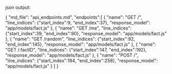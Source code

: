 

json output:

{
    "md_file": "api_endpoints.md",
    "endpoints":[
        {
            "name": "GET /",
            "line_indices": {"start_index":9, "end_index":37}, 
            "response_model": "app/models/fact.js"
        },
        {
            "name": "GET /me",
            "line_indices": {"start_index":39, "end_index":90}, 
            "response_model": "app/models/fact.js"
        },
        {
            "name": "GET /random",
            "line_indices": {"start_index":92, "end_index":145}, 
            "response_model": "app/models/fact.js"
        },
        {
            "name": "GET /:factID",
            "line_indices": {"start_index":147, "end_index":192}, 
            "response_model": "app/models/fact.js"
        },
        {
            "name": "POST /",
            "line_indices": {"start_index":194, "end_index":258}, 
            "response_model": "app/models/fact.js"
        }
    ]
}